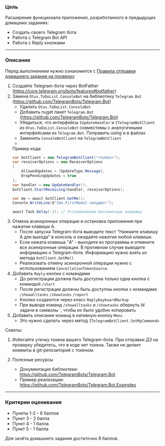 ### Цель
    
Расширение функционала приложения, разработанного в предыдущих домашних заданиях:

- Создать своего Telegram бота
- Работа с Telegram Bot API
- Работа с Reply кнопками

---

### Описание

Перед выполнением нужно ознакомится с [Правила отправки домашнего задания на проверку](https://github.com/OTUS-NET/C-Sharp-Basic/blob/main/Homeworks/README.md)

1. Создайте Telegram-бота через BotFather (https://core.telegram.org/bots/features#botfather)
2. Замена `Otus.ToDoList.ConsoleBot` на библиотеку `Telegram.Bot` (https://github.com/TelegramBots/Telegram.Bot)
    - Удалить `Otus.ToDoList.ConsoleBot`
    - Добавить nuget пакет `Telegram.Bot` (https://github.com/TelegramBots/Telegram.Bot) 
    - Убедиться, что интерфейсы `IUpdateHandler` и `ITelegramBotClient` из `Otus.ToDoList.ConsoleBot` совместимы с аналогичными интерфейсами из `Telegram.Bot`. Поправить using`и в файлах
    - Заменить `ConsoleBotClient` на `TelegramBotClient`
    - 
    Пример кода:
    ```csharp
    var botClient = new TelegramBotClient("<token>");
    var receiverOptions = new ReceiverOptions
    {
        AllowedUpdates = [UpdateType.Message],
        DropPendingUpdates = true
    };
    var handler = new UpdateHandler();
    botClient.StartReceiving(handler, receiverOptions);

    var me = await botClient.GetMe();
    Console.WriteLine($"{me.FirstName} запущен!");

    await Task.Delay(-1); // Устанавливаем бесконечную задержку
    ```
3. Отмена асинхронных операции и остановка приложения при нажатии клавиши A.
    - После запуска Telegram-бота выводите текст "Нажмите клавишу A для выхода" в консоль и ожидайте нажатия любой клавиши.
    - Если нажата клавиша "A" - выходите из программы и отмените все асинхронные операции. В противном случае выводите информацию о Telegram-боте. Информацию нужно взять из метода `botClient.GetMe()`
    - Реализовать отмену асинхронной операции нужно с использованием `CancellationTokenSource`.
4. Добавить `Reply` кнопки с командами
    - До регистрации должна быть доступна только одна кнопка c командой `/start`
    - После регистрации должны быть доступны кнопки c командами `/showalltasks` `/showtasks` `/report`
    - Кнопки создаются через класс `ReplyKeyboardMarkup`
    - При выводе команд `/showalltasks` и `/showtasks` обернуть Id задачи в символы `, чтобы их было удобно копировать
5. Добавить описание команд в нативную кнопку `Menu`
    - Это нужно сделать через метод `ITelegramBotClient.SetMyCommands`

Советы:

1. Избегайте утечку токена вашего Telegram-бота. При отправки ДЗ на проверку убедитесь, что в коде нет токена. Также не делает коммиты в git-репозиторий с токеном.

2. Полезные ресурсы 
    - Документация библиотеки: https://github.com/TelegramBots/Telegram.Bot
    - Пример реализации: https://github.com/TelegramBots/Telegram.Bot.Examples

---

### Критерии оценивания

- Пункты 1-2 - 6 баллов
- Пункт 3 - 2 балла
- Пункт 4 - 1 балла
- Пункт 5 - 1 балла

Для зачёта домашнего задания достаточно 8 баллов.